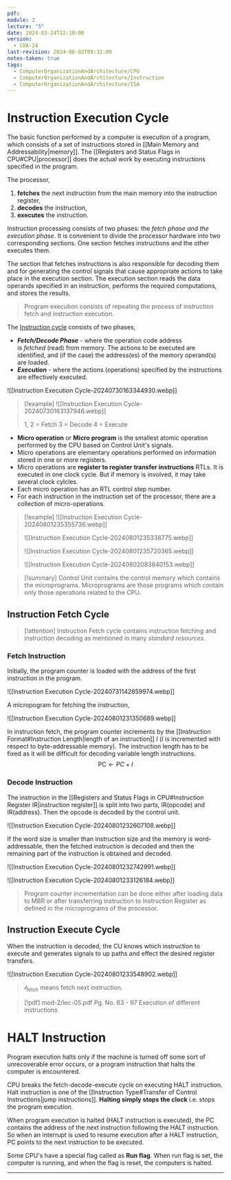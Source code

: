 ```yaml
---
pdf: 
module: 2
lecture: "5"
date: 2024-03-24T12:10:00
version:
  - COA-24
last-revision: 2024-08-02T09:32:00
notes-taken: true
tags:
  - ComputerOrganizationAndArchitecture/CPU
  - ComputerOrganizationAndArchitecture/Instruction
  - ComputerOrganizationAndArchitecture/ISA
---
```

# Instruction Execution Cycle

The basic function performed by a computer is execution of a program, which consists of a set of instructions stored in [[Main Memory and Addressability|memory]]. The [[Registers and Status Flags in CPU#CPU|processor]] does the actual work by executing instructions specified in the program.

The processor,
1. **fetches** the next instruction from the main memory into the instruction register,
2. **decodes** the instruction,
3. **executes** the instruction.

Instruction processing consists of two phases: the *fetch phase and the execution phase*. It is convenient to divide the processor hardware into two corresponding sections. One section fetches instructions and the other executes them.

The section that fetches instructions is also responsible for decoding them and for generating the control signals that cause appropriate actions to take place in the execution section. The execution section reads the data operands specified in an instruction, performs the required computations, and stores the results.

> Program execution consists of repeating the process of instruction fetch and instruction execution.

The [Instruction cycle](http://cs.iit.edu/~cs561/cs350/fetch/fetch.html) consists of two phases,
- **_Fetch/Decode Phase_** - where the operation code address is _fetched_ (read) from memory. The actions to be executed are identified, and (if the case) the address(es) of the memory operand(s) are loaded.
- **_Execution_** - where the actions (operations) specified by the instructions are effectively executed.

![[Instruction Execution Cycle-20240730163344930.webp]]

> [!example] 
> ![[Instruction Execution Cycle-20240730163137946.webp]]
> 
> 1, 2 = Fetch
> 3    = Decode
> 4    = Execute

- **Micro operation** or **Micro program** is the smallest atomic operation performed by the CPU based on Control Unit's signals. 
- Micro operations are elementary operations performed on information stored in one or more registers.
- Micro operations are **register to register transfer instructions** RTLs. It is executed in one clock cycle. But if memory is involved, it may take several clock cylcles.
- Each micro operation has an RTL control step number.
- For each instruction in the instruction set of the processor, there are a collection of micro-operations.

> [!example] 
> ![[Instruction Execution Cycle-20240801235355736.webp]]
> 
> ![[Instruction Execution Cycle-20240801235338775.webp]]
> 
> ![[Instruction Execution Cycle-20240801235720365.webp]]
> 
> ![[Instruction Execution Cycle-20240802083840153.webp]]

> [!summary] 
> Control Unit contains the control memory which contains the microprograms. Microprograms are those programs which contain only those operations related to the CPU.

## Instruction Fetch Cycle

> [!attention] 
> Instruction Fetch cycle contains instruction fetching and instruction decoding as mentioned in many *standard resources*.

### Fetch Instruction

Initially, the program counter is loaded with the address of the first instruction in the program.

![[Instruction Execution Cycle-20240731142859974.webp]]

A micropogram for fetching the instruction,

![[Instruction Execution Cycle-20240801231350689.webp]]

In instruction fetch, the program counter increments by the [[Instruction Format#Instruction Length|length of an instruction]] $I$ ($I$ is incremented with respect to byte-addressable memory). The instruction length has to be fixed as it will be difficult for decoding variable length instructions.
$$
\text{PC} \leftarrow PC + I 
$$

### Decode Instruction

The instruction in the [[Registers and Status Flags in CPU#Instruction Register IR|instruction register]] is split into two parts, IR(opcode) and IR(address). 
Then the opcode is decoded by the control unit.

![[Instruction Execution Cycle-20240801232607108.webp]]

If the word size is smaller than instruction size and the memory is word-addressable, then the fetched instruction is decoded and then the remaining part of the instruction is obtained and decoded.

![[Instruction Execution Cycle-20240801232742991.webp]]

![[Instruction Execution Cycle-20240801233126184.webp]]

> Program counter incrementation can be done either after loading data to MBR or after transferring instruction to Instruction Register as defined in the microprograms of the processor.

## Instruction Execute Cycle

When the instruction is decoded, the CU knows which instruction to execute and generates signals to up paths and effect the desired register transfers.

![[Instruction Execution Cycle-20240801233548902.webp]]

> $\mathcal{l}_{\text{fetch}}$ means fetch next instruction.

> [!pdf] mod-2/lec-05.pdf Pg. No. 63 - 97
> Execution of different instructions

# HALT Instruction

Program execution halts only if the machine is turned off some sort of unrecoverable error occurs, or a program instruction that halts the computer is encountered.

CPU breaks the fetch-decode-execute cycle on executing HALT instruction. Halt instruction is one of the [[Instruction Type#Transfer of Control Instructions|jump instructions]]. **Halting simply stops the clock** i.e. stops the program execution.

When program execution is halted (HALT instruction is executed), the PC contains the address of the next instruction following the HALT instruction. So when an interrupt is used to resume execution after a HALT instruction, PC points to the next instruction to be executed.

Some CPU's have a special flag called as **Run flag**. When run flag is set, the computer is running, and when the flag is reset, the computers is halted.

---